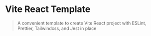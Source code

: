 # Vite React Template
> A convenient template to create Vite React project with ESLint, Prettier, Tailwindcss, and Jest in place